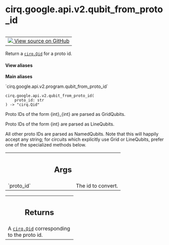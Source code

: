 <div itemscope itemtype="http://developers.google.com/ReferenceObject">
<meta itemprop="name" content="cirq.google.api.v2.qubit_from_proto_id" />
<meta itemprop="path" content="Stable" />
</div>

# cirq.google.api.v2.qubit_from_proto_id

<!-- Insert buttons and diff -->

<table class="tfo-notebook-buttons tfo-api" align="left">

<td>
  <a target="_blank" href="https://github.com/quantumlib/cirq/tree/master/cirq/google/api/v2/program.py">
    <img src="https://www.tensorflow.org/images/GitHub-Mark-32px.png" />
    View source on GitHub
  </a>
</td>
</table>



Return a <a href="../../../../cirq/ops/Qid.md"><code>cirq.Qid</code></a> for a proto id.

<section class="expandable">
  <h4 class="showalways">View aliases</h4>
  <p>
<b>Main aliases</b>
<p>`cirq.google.api.v2.program.qubit_from_proto_id`</p>
</p>
</section>

<pre class="devsite-click-to-copy prettyprint lang-py tfo-signature-link">
<code>cirq.google.api.v2.qubit_from_proto_id(
    proto_id: str
) -> "cirq.Qid"
</code></pre>



<!-- Placeholder for "Used in" -->

Proto IDs of the form {int}_{int} are parsed as GridQubits.

Proto IDs of the form {int} are parsed as LineQubits.

All other proto IDs are parsed as NamedQubits. Note that this will happily
accept any string; for circuits which explicitly use Grid or LineQubits,
prefer one of the specialized methods below.

<!-- Tabular view -->
 <table class="responsive fixed orange">
<colgroup><col width="214px"><col></colgroup>
<tr><th colspan="2"><h2 class="add-link">Args</h2></th></tr>

<tr>
<td>
`proto_id`
</td>
<td>
The id to convert.
</td>
</tr>
</table>



<!-- Tabular view -->
 <table class="responsive fixed orange">
<colgroup><col width="214px"><col></colgroup>
<tr><th colspan="2"><h2 class="add-link">Returns</h2></th></tr>
<tr class="alt">
<td colspan="2">
A <a href="../../../../cirq/ops/Qid.md"><code>cirq.Qid</code></a> corresponding to the proto id.
</td>
</tr>

</table>

